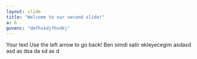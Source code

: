 ```yaml
---
layout: slide
title: "Welcome to our second slide!"
a: b
guvenc: "dmfhskdjfhsdkj"
---
```

Your text
Use the left arrow to go back!
Ben simdi satir ekleyecegim
asdasd
asd
as
dsa
da
sd
as
d
